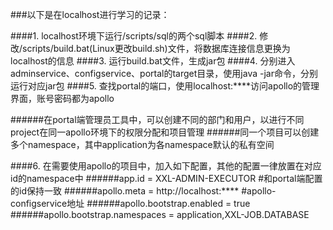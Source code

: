 ###以下是在localhost进行学习的记录：

####1.  localhost环境下运行/scripts/sql的两个sql脚本
####2.  修改/scripts/build.bat(Linux更改build.sh)文件，将数据库连接信息更换为localhost的信息
####3.  运行build.bat文件，生成jar包
####4.  分别进入adminservice、configservice、portal的target目录，使用java -jar命令，分别运行对应jar包
####5.  查找portal的端口，使用localhost:****访问apollo的管理界面，账号密码都为apollo

######在portal端管理员工具中，可以创建不同的部门和用户，以进行不同project在同一apollo环境下的权限分配和项目管理
######同一个项目可以创建多个namespace，其中application为各namespace默认的私有空间

####6.  在需要使用apollo的项目中，加入如下配置，其他的配置一律放置在对应id的namespace中
######app.id = XXL-ADMIN-EXECUTOR   #和portal端配置的id保持一致
######apollo.meta = http://localhost:****   #apollo-configservice地址
######apollo.bootstrap.enabled = true
######apollo.bootstrap.namespaces = application,XXL-JOB.DATABASE